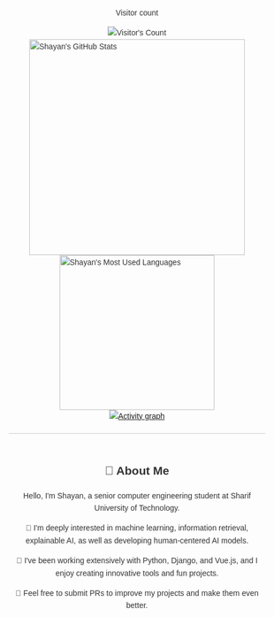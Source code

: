<div style="display: flex; flex-direction: column; align-items: center; font-family: Arial, sans-serif; max-width: 800px; margin: 0 auto; padding: 20px; line-height: 1.6; color: #333;">
<div align="center"> 
  <p>Visitor count</p>
  <img src="https://profile-counter.glitch.me/shayanshabani/count.svg" alt="Visitor's Count" />
</div>
<div style="display: flex; justify-content: center; align-items: center; flex-direction: column;">
  <img width="390" src="https://github-readme-stats.vercel.app/api?username=shayanshabaniX&theme=transparent&count_private=true&show_icons=true&rank_icon=github&locale=en" alt="Shayan's GitHub Stats" />
  <img width="280" src="https://github-readme-stats.vercel.app/api/top-langs?username=shayanshabani&theme=transparent&layout=donut&hide=css,php,ClassASP&langs_count=2&border_radius=10&show_icons=true&locale=en" alt="Shayan's Most Used Languages" />
</div>
  <a href="https://github.com/ashutosh00710/github-readme-activity-graph">
    <img src="https://github-readme-activity-graph.vercel.app/graph?username=shayanshabani&theme=xcode&hide_border=true" alt="Activity graph">
</a>

  <hr style="border: none; height: 1px; background-color: #ccc; margin: 20px 0; width: 100%;">
  <div style="text-align: center;">
    <h2>👋 About Me</h2>
    <p>Hello, I'm Shayan, a senior computer engineering student at Sharif University of Technology.</p>
    <p>👀 I'm deeply interested in machine learning, information retrieval, explainable AI, as well as developing human-centered AI models.</p>
    <p>🌱 I've been working extensively with Python, Django, and Vue.js, and I enjoy creating innovative tools and fun projects.</p>
    <p>💞️ Feel free to submit PRs to improve my projects and make them even better.</p>
  </div>
